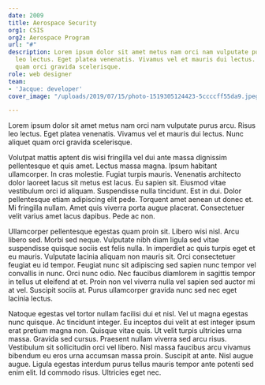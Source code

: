 ```yaml
---
date: 2009
title: Aerospace Security
org1: CSIS
org2: Aerospace Program
url: "#"
description: Lorem ipsum dolor sit amet metus nam orci nam vulputate purus arcu. Risus
  leo lectus. Eget platea venenatis. Vivamus vel et mauris dui lectus. Nunc aliquet
  quam orci gravida scelerisque.
role: web designer
team:
- 'Jacque: developer'
cover_image: "/uploads/2019/07/15/photo-1519305124423-5ccccff55da9.jpeg"

---
```

Lorem ipsum dolor sit amet metus nam orci nam vulputate purus arcu. Risus leo lectus. Eget platea venenatis. Vivamus vel et mauris dui lectus. Nunc aliquet quam orci gravida scelerisque.

Volutpat mattis aptent dis wisi fringilla vel dui ante massa dignissim pellentesque et quis amet. Lectus massa magna. Ipsum habitant ullamcorper. In cras molestie. Fugiat turpis mauris. Venenatis architecto dolor laoreet lacus sit metus est lacus. Eu sapien sit. Eiusmod vitae vestibulum orci id aliquam. Suspendisse nulla tincidunt. Est in dui. Dolor pellentesque etiam adipiscing elit pede. Torquent amet aenean ut donec et. Mi fringilla nullam. Amet quis viverra porta augue placerat. Consectetuer velit varius amet lacus dapibus. Pede ac non. 

Ullamcorper pellentesque egestas quam proin sit. Libero wisi nisl. Arcu libero sed. Morbi sed neque. Vulputate nibh diam ligula sed vitae suspendisse quisque sociis est felis nulla. In imperdiet ac quis turpis eget et eu mauris. Vulputate lacinia aliquam non mauris sit. Orci consectetuer feugiat eu id tempor. Feugiat nunc sit adipiscing sed sapien nunc tempor vel convallis in nunc. Orci nunc odio. Nec faucibus diamlorem in sagittis tempor in tellus ut eleifend at et. Proin non vel viverra nulla vel sapien sed auctor mi at vel. Suscipit sociis at. Purus ullamcorper gravida nunc sed nec eget lacinia lectus.

Natoque egestas vel tortor nullam facilisi dui et nisl. Vel ut magna egestas nunc quisque. Ac tincidunt integer. Eu inceptos dui velit at est integer ipsum erat pretium magna non. Quisque vitae quis. Ut velit turpis ultricies urna massa. Gravida sed cursus. Praesent nullam viverra sed arcu risus. Vestibulum sit sollicitudin orci vel libero. Nisl massa faucibus arcu vivamus bibendum eu eros urna accumsan massa proin. Suscipit at ante. Nisl augue augue. Ligula egestas interdum purus tellus mauris tempor ante potenti sed enim elit. Id commodo risus. Ultricies eget nec.